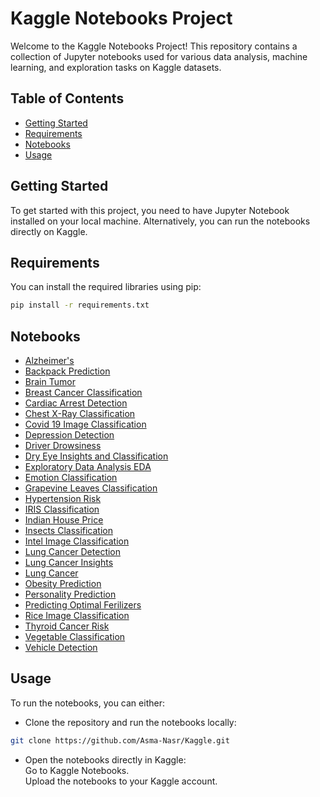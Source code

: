 # Kaggle Notebooks Project
Welcome to the Kaggle Notebooks Project! This repository contains a collection of Jupyter notebooks used for various data analysis, machine learning, and exploration tasks on Kaggle datasets.


## Table of Contents

- [Getting Started](#getting-started)
- [Requirements](#requirements)
- [Notebooks](#Notebooks)
- [Usage](#usage)

## Getting Started

To get started with this project, you need to have Jupyter Notebook installed on your local machine. Alternatively, you can run the notebooks directly on Kaggle.

## Requirements

You can install the required libraries using pip:

```bash
pip install -r requirements.txt
```

## Notebooks

- [Alzheimer's](https://github.com/Asma-Nasr/Kaggle/tree/main/Alzheimer's)
- [Backpack Prediction](https://github.com/Asma-Nasr/Kaggle/tree/main/Backpack%20Prediction)
- [Brain Tumor](https://github.com/Asma-Nasr/Kaggle/tree/main/Brain%20Tumor)
- [Breast Cancer Classification](https://github.com/Asma-Nasr/Kaggle/tree/main/Breast%20Cancer%20Classification)
- [Cardiac Arrest Detection](https://github.com/Asma-Nasr/Kaggle/tree/main/Cardiac%20Arrest%20detection)
- [Chest X-Ray Classification](https://github.com/Asma-Nasr/Kaggle/tree/main/Chest%20X-Ray%20Classification)
- [Covid 19 Image Classification](https://github.com/Asma-Nasr/Kaggle/tree/main/Covid%2019%20Image%20Classification)
- [Depression Detection](https://github.com/Asma-Nasr/Kaggle/tree/main/Depression%20Detection)
- [Driver Drowsiness](https://github.com/Asma-Nasr/Kaggle/tree/main/Driver%20Drowsiness)
- [Dry Eye Insights and Classification](https://github.com/Asma-Nasr/Kaggle/tree/main/Dry%20Eye)
- [Exploratory Data Analysis EDA](https://github.com/Asma-Nasr/Kaggle/tree/main/EDA)
- [Emotion Classification](https://github.com/Asma-Nasr/Kaggle/tree/main/Emotions)
- [Grapevine Leaves Classification](https://github.com/Asma-Nasr/Kaggle/tree/main/Grapevine%20Leaves%20Classification)
- [Hypertension Risk](https://github.com/Asma-Nasr/Kaggle/tree/main/Hypertension%20Risk)
- [IRIS Classification](https://github.com/Asma-Nasr/Kaggle/tree/main/IRIS%20Classification)
- [Indian House Price](https://github.com/Asma-Nasr/Kaggle/tree/main/Indian%20House%20Price)
- [Insects Classification](https://github.com/Asma-Nasr/Kaggle/tree/main/Insects%20Classification)
- [Intel Image Classification](https://github.com/Asma-Nasr/Kaggle/tree/main/Intel%20Image%20Classification)
- [Lung Cancer Detection](https://github.com/Asma-Nasr/Kaggle/tree/main/Lung%20Cancer%20Detection)
- [Lung Cancer Insights](https://github.com/Asma-Nasr/Kaggle/tree/main/Lung%20Cancer%20Insights)
- [Lung Cancer](https://github.com/Asma-Nasr/Kaggle/tree/main/Lung%20Cancer)
- [Obesity Prediction](https://github.com/Asma-Nasr/Kaggle/tree/main/Obesity%20Prediction)
- [Personality Prediction](https://github.com/Asma-Nasr/Kaggle/tree/main/Personality%20Prediction)
- [Predicting Optimal Ferilizers](https://github.com/Asma-Nasr/Kaggle/tree/main/Predicting%20Optimal%20Ferilizers)
- [Rice Image Classification](https://github.com/Asma-Nasr/Kaggle/tree/main/Rice%20Image%20Classification)
- [Thyroid Cancer Risk](https://github.com/Asma-Nasr/Kaggle/tree/main/Thyroid%20Cancer%20Risk)
- [Vegetable Classification](https://github.com/Asma-Nasr/Kaggle/tree/main/Vegetable%20Classification)
- [Vehicle Detection](https://github.com/Asma-Nasr/Kaggle/tree/main/Vehicle%20Detection) 


## Usage
To run the notebooks, you can either:

- Clone the repository and run the notebooks locally:
```bash
git clone https://github.com/Asma-Nasr/Kaggle.git
```
- Open the notebooks directly in Kaggle: \
Go to Kaggle Notebooks. \
Upload the notebooks to your Kaggle account.
